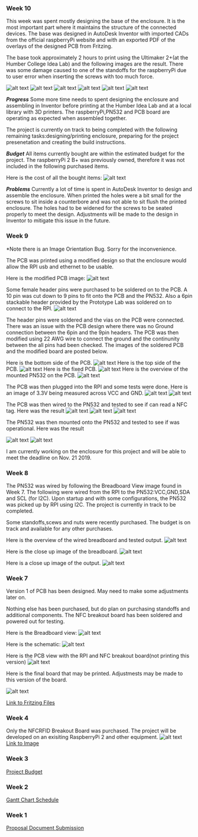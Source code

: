 ### Week 10
This week was spent mostly designing the base of the enclosure. It is the most important part where it maintains the structure of the connected devices. The base was designed in AutoDesk Inventor with imported CADs from the official raspberryPi website and with an exported PDF of the overlays of the designed PCB from Fritzing.

The base took approximately 2 hours to print using the Ultimaker 2+(at the Humber College Idea Lab) and the following images are the result. There was some damage caused to one of the standoffs for the raspberryPi due to user error when inserting the screws with too much force.

![alt text](Images/InventorSideProfile.jpg)
![alt text](Images/Cura1.jpg)
![alt text](Images/SideInsideEnclosure.jpg)
![alt text](Images/I_OInsideEnclosure.jpg)
![alt text](Images/PN532_InsideEnclosure.jpg)
![alt text](Images/BottomEnclosure.jpg)


***Progress***
Some more time needs to spent designing the enclosure and assembling in Inventor before printing at the Humber Idea Lab and at a local library with 3D printers. The raspberryPi,PN532 and PCB board are operating as expected when assembled together.

The project is currently on track to being completed with the following remaining tasks:designing/printing enclosure, preparing for the project presenetation and creating the build instructions. 

***Budget***
All items currently bought are within the estimated budget for the project. The raspberryPi 2 B+ was previously owned, therefore it was not included in the following purchased items.

Here is the cost of all the bought items:
![alt text](Images/CurrentBudget.jpg)

***Problems***
Currently a lot of time is spent in AutoDesk Inventor to design and assemble the enclosure. When printed the holes were a bit small for the screws to sit inside a counterbore and was not able to sit flush the printed enclosure. The holes had to be widened for the screws to be seated properly to meet the design. Adjustments will be made to the design in Inventor to mitigate this issue in the future.

### Week 9 
*Note there is an Image Orientation Bug. Sorry for the inconvenience. 

The PCB was printed using a modified design so that the enclosure would allow the RPI usb and ethernet to be usable.

Here is the modified PCB image:
![alt text](Images/Final_PCB.png)

Some female header pins were purchased to be soldered on to the PCB. A 10 pin was cut down to 9 pins to fit onto the PCB and the PN532. Also a 6pin stackable header provided by the Prototype Lab was soldered on to connect to the RPI.
![alt text](Images/9Pin.jpg)

The header pins were soldered and the vias on the PCB were connected. There was an issue with the PCB design where there was no Ground connection between the 6pin and the 9pin headers. The PCB was then modified using 22 AWG wire to connect the ground and the continunity between the all pins had been checked. The images of the soldered PCB and the modified board are posted below.

Here is the bottom side of the PCB.
![alt text](Images/SolderedPCB.jpg)
Here is the top side of the PCB.
![alt text](Images/SolderedPCB2.jpg)
Here is the fixed PCB.
![alt text](Images/PCBFix.jpg)
Here is the overview of the mounted PN532 on the PCB.
![alt text](Images/PCBOverview.jpg)

The PCB was then plugged into the RPI and some tests were done. Here is an image of 3.3V being measured across VCC and GND.
![alt text](Images/VoltageTest.jpg)
![alt text](Images/PCB_Voltage_Output.jpg)



The PCB was then wired to the PN532 and tested to see if can read a NFC tag. Here was the result
![alt text](Images/Test_Overview.jpg)
![alt text](Images/Test_Wiring.jpg)
![alt text](Images/Test_PCB_Output.jpg)

The PN532 was then mounted onto the PN532 and tested to see if was operational. Here was the result

![alt text](Images/Mounted_Test.jpg)
![alt text](Images/Mounted_Output.jpg)

I am currently working on the enclosure for this project and will be able to meet the deadline on Nov. 21 2019.


### Week 8

The PN532 was wired by following the Breadboard View image found in Week 7. The following were wired from the RPI to the PN532:VCC,GND,SDA and SCL (for I2C). Upon startup and with some configurations, the PN532 was picked up by RPI using I2C. The project is currently in track to be completed.

Some standoffs,scews and nuts were recently purchased. The budget is on track and available for any other purchases.

Here is the overview of the wired breadboard and tested output.
![alt text](Images/WiredBreadboardOverview.jpg)

Here is the close up image of the breadboard.
![alt text](Images/WiredBreadboard.jpg)

Here is a close up image of the output.
![alt text](Images/WiredBreadboardOutput.jpg)


### Week 7
Version 1 of PCB has been designed. May need to make some adjustments later on. 

Nothing else has been purchased, but do plan on purchasing standoffs and additional components. The NFC breakout board has been soldered and powered out for testing.

Here is the Breadboard view:
![alt text](Images/BreadboardView.png)

Here is the schematic:
![alt text](Images/PN532_w._RPI_schem.png)

Here is the PCB view with the RPI and NFC breakout board(not printing this version)
![alt text](Images/PCB_w_RPI_NFC.png)

Here is the final board that may be printed. Adjustmests may be made to this version of the board.

![alt text](Images/PCBPrinting.png)

[Link to Fritzing Files](https://github.com/RDinh/NFCRFID/tree/master/Electronics)
### Week 4
Only the NFCRFID Breakout Board was purchased. The project will be developed on an exisiting RaspberryPi 2 and other equipment.
![alt text](https://github.com/RDinh/NFCRFID/blob/master/Images/ProofOfPurchase.jpg)
[Link to Image](https://github.com/RDinh/NFCRFID/blob/master/Images/ProofOfPurchase.jpg)
### Week 3
[Project Budget](https://github.com/RDinh/NFCRFID/blob/master/Documentation/Budget.pdf)
### Week 2
[Gantt Chart Schedule](https://github.com/RDinh/NFCRFID/blob/master/Documentation/Gantt_Chart_Schedule.pdf)
### Week 1
[Proposal Document Submission](https://github.com/RDinh/NFCRFID/tree/master/Documentation)
